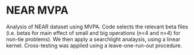 # NEAR MVPA
Analysis of NEAR dataset using MVPA.
Code selects the relevant beta files (i.e. betas for main effect of small and big operations (n<4 and n>4) for non-tie problems). We then apply a searchlight analaysis, using a linear kernel. Cross-testing was applied using a leave-one-run-out procedure. 

